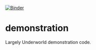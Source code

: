 [![Binder](https://mybinder.org/badge_logo.svg)](https://mybinder.org/v2/gh/rsbyrne/demonstration/master?filepath=demonstration%2FMS98_demo%2FMS98.ipynb)

# demonstration
Largely Underworld demonstration code.
